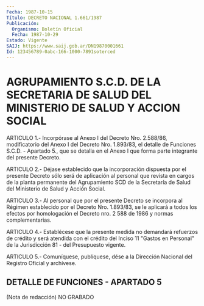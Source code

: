 ```yaml
---
Fecha: 1987-10-15
Título: DECRETO NACIONAL 1.661/1987
Publicación:
  Organismo: Boletín Oficial
  Fecha: 1987-10-29
Estado: Vigente
SAIJ: https://www.saij.gob.ar/DN19870001661
Id: 123456789-0abc-166-1000-7891soterced
---
```

# AGRUPAMIENTO S.C.D. DE LA SECRETARIA DE SALUD DEL MINISTERIO DE SALUD Y ACCION SOCIAL

<a id="1"></a>
ARTICULO  1.-  Incorpórase  al  Anexo  I del Decreto Nro. 2.588/86, modificatorio del Anexo I del Decreto Nro.  1.893/83, el detalle de Funciones  S.C.D.  - Apartado 5., que se detalla  en el Anexo I que forma parte integrante del presente Decreto.

<a id="2"></a>
ARTICULO  2.- Déjase establecido que la incorporación dispuesta por el presente  Decreto  sólo  será  de  aplicación  al  personal  que revista  en  cargos de la planta permanente del Agrupamiento SCD de la Secretaría  de  Salud  del  Ministerio de Salud y Acción Social.

<a id="3"></a>
ARTICULO  3.-  Al personal que por el presente Decreto se incorpora al  Régimen  establecido  por  el  Decreto  Nro.  1.893/83,  se  le aplicará a todos  los  efectos  por  homologación el Decreto nro. 2 588 de 1986 y normas complementarias.

<a id="4"></a>
ARTICULO  4.-  Establécese  que  la  presente  medida  no demandará refuerzos de crédito y será atendida con el crédito del  Inciso  11 "Gastos  en  Personal"  de  la  Jurisdicción  81  - del Presupuesto vigente.

<a id="5"></a>
ARTICULO  5.- Comuníquese, publíquese, dése a la Dirección Nacional del Registro Oficial y archívese.

## DETALLE DE FUNCIONES - APARTADO 5

<a id="1"></a>
(Nota de redacción) NO GRABADO